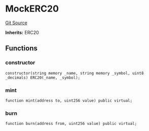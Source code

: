 # MockERC20
[Git Source](https://github.com/ubiquity/ubiquity-dollar/blob/940040226cc8480b0e7aa65d1592259dfcf013ef/src/dollar/mocks/MockERC20.sol)

**Inherits:**
ERC20


## Functions
### constructor


```solidity
constructor(string memory _name, string memory _symbol, uint8 _decimals) ERC20(_name, _symbol);
```

### mint


```solidity
function mint(address to, uint256 value) public virtual;
```

### burn


```solidity
function burn(address from, uint256 value) public virtual;
```

